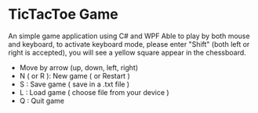 # TicTacToe Game
An simple game application using C# and WPF
Able to play by both mouse and keyboard, to activate keyboard mode, please enter "Shift" (both left or right is accepted), you will see a yellow square appear in the chessboard. 
- Move by arrow (up, down, left, right)
- N ( or R ): New game ( or Restart )
- S : Save game ( save in a .txt file )
- L : Load game ( choose file from your device )
- Q : Quit game
